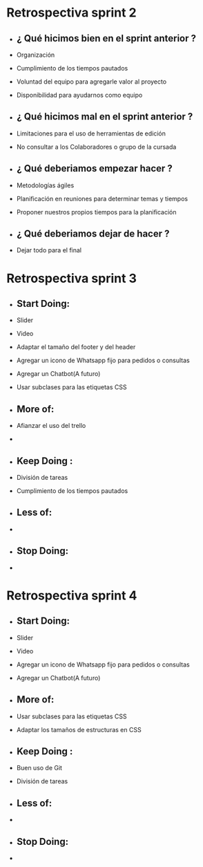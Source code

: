# Retrospectiva sprint 2

- ## ¿ Qué hicimos bien en el sprint anterior ? 

- Organización
- Cumplimiento de los tiempos pautados
- Voluntad del equipo para agregarle valor al proyecto
- Disponibilidad para ayudarnos como equipo 

- ## ¿ Qué hicimos mal en el sprint anterior ? 

- Limitaciones para el uso de herramientas de edición 
- No consultar a los Colaboradores o grupo de la cursada

- ## ¿ Qué deberiamos empezar hacer ?

- Metodologías ágiles  
- Planificación en reuniones para determinar temas y tiempos
- Proponer nuestros propios tiempos para la planificación

- ## ¿ Qué deberiamos dejar de hacer ?

- Dejar todo para el final


# Retrospectiva sprint 3

- ## Start Doing: 
- Slider 
- Video
- Adaptar el tamaño del footer y del header
- Agregar un icono de Whatsapp fijo para pedidos o consultas
- Agregar un Chatbot(A futuro)
- Usar subclases para las etiquetas CSS

- ## More of:
- Afianzar el uso del trello
- 

- ## Keep Doing :
- División de tareas
- Cumplimiento de los tiempos pautados

- ## Less of: 
- 

- ## Stop Doing: 
- 

# Retrospectiva sprint 4

- ## Start Doing: 
- Slider 
- Video
- Agregar un icono de Whatsapp fijo para pedidos o consultas
- Agregar un Chatbot(A futuro)

- ## More of:
- Usar subclases para las etiquetas CSS
- Adaptar los tamaños de estructuras en CSS


- ## Keep Doing :
- Buen uso de Git
- División de tareas

- ## Less of: 
- 


- ## Stop Doing: 
- 


